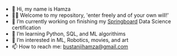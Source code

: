 
- 👋 Hi, my name is Hamza
- 🧛🏼 Welcome to my repository, 'enter freely and of your own will!' 
- 🔭 I’m currently working on finishing my [Springboard](www.springboard.com) Data Science certification
- 🌱 I’m learning Python, SQL, and ML algorithims 
- 👀 I’m interested in ML, Robotics, movies, and art
- 📫 How to reach me: bustanjihamza@gmail.com


